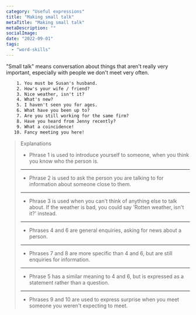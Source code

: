```yaml
---
category: "Useful expressions"
title: "Making small talk"
metaTitle: "Making small talk"
metaDescription: ""
socialImage:
date: "2022-09-01"
tags:
  - "word-skills"
---
```


"Small talk" means conversation about things that aren't really very important, especially with people we don't meet very often.

```txt
    1. You must be Susan's husband.
    2. How's your wife / friend?
    3. Nice weather, isn't it?
    4. What's new?
    5. I haven't seen you for ages.
    6. What have you been up to?
    7. Are you still working for the same firm?
    8. Have you heard from Jenny recently?
    9. What a coincidence!
   10. Fancy meeting you here!
```

> Explanations
>
> - Phrase 1 is used to introduce yourself to someone, when you think you know who the person is.
>
> ---
>
> - Phrase 2 is used to ask the person you are talking to for information about someone close to them.
>
> ---
>
> - Phrase 3 is used when you can't think of anything else to talk about. If the weather is bad, you could say 'Rotten weather, isn't it?' instead.
>
> ---
>
> - Phrases 4 and 6 are general enquiries, asking for news about a person.
>
> ---
>
> - Phrases 7 and 8 are more specific than 4 and 6, but are still enquiries for information.
>
> ---
>
> - Phrase 5 has a similar meaning to 4 and 6, but is expressed as a statement rather than a question.
>
> ---
>
> - Phrases 9 and 10 are used to express surprise when you meet someone you weren't expecting to meet.
